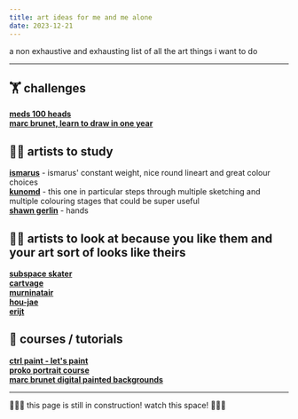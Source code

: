 ```yaml
---
title: art ideas for me and me alone
date: 2023-12-21
---
```


a non exhaustive and exhausting list of all the art things i want to do

---

## 🏋️ challenges
**[meds 100 heads](https://www.pinterest.com.au/alliebbarber/meds-100-heads/)**  
**[marc brunet, learn to draw in one year](https://www.youtube.com/watch?v=0NYqmhESI-Y)**  

## 🧑‍🎓 artists to study
**[ismarus](https://www.instagram.com/ismarus_art/)** - ismarus' constant weight, nice round lineart and great colour choices  
**[kunomd](https://twitter.com/KunoMD/status/1731062379470090495)** - this one in particular steps through multiple sketching and multiple colouring stages that could be super useful  
**[shawn gerlin](https://twitter.com/shawngerlin)** - hands  

## 🧑‍🎨 artists to look at because you like them and your art sort of looks like theirs  
**[subspace skater](https://subspaceskater.tumblr.com/tagged/myart)**  
**[cartvage](https://twitter.com/cartvage)**  
**[murninatair](https://murninatair.tumblr.com/)**  
**[hou-jae](https://www.instagram.com/hou_jae04/)**  
**[erijt](https://erijt.tumblr.com/)**

## 📔 courses / tutorials
**[ctrl paint - let's paint](https://www.ctrlpaint.com/lets-paint/)**  
**[proko portrait course](https://www.proko.com/course/portrait-drawing-fundamentals/lessons)**  
**[marc brunet digital painted backgrounds](https://www.youtube.com/watch?v=pmdc2zQ9jvM)**  

---

🚧👷‍♂️ this page is still in construction! watch this space! 👷‍♀️🚧